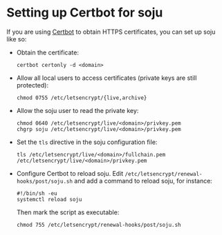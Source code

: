 # Setting up Certbot for soju

If you are using [Certbot] to obtain HTTPS certificates, you can set up soju
like so:

- Obtain the certificate:

      certbot certonly -d <domain>

- Allow all local users to access certificates (private keys are still
  protected):

      chmod 0755 /etc/letsencrypt/{live,archive}

- Allow the soju user to read the private key:

      chmod 0640 /etc/letsencrypt/live/<domain>/privkey.pem
      chgrp soju /etc/letsencrypt/live/<domain>/privkey.pem

- Set the `tls` directive in the soju configuration file:

      tls /etc/letsencrypt/live/<domain>/fullchain.pem /etc/letsencrypt/live/<domain>/privkey.pem

- Configure Certbot to reload soju. Edit
  `/etc/letsencrypt/renewal-hooks/post/soju.sh` and add a command to reload
  soju, for instance:

      #!/bin/sh -eu
      systemctl reload soju

  Then mark the script as executable:

      chmod 755 /etc/letsencrypt/renewal-hooks/post/soju.sh

[Certbot]: https://certbot.eff.org/
